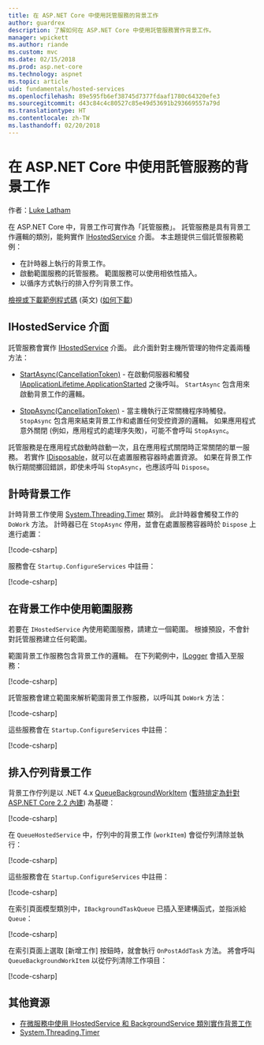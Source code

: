 ```yaml
---
title: 在 ASP.NET Core 中使用託管服務的背景工作
author: guardrex
description: 了解如何在 ASP.NET Core 中使用託管服務實作背景工作。
manager: wpickett
ms.author: riande
ms.custom: mvc
ms.date: 02/15/2018
ms.prod: asp.net-core
ms.technology: aspnet
ms.topic: article
uid: fundamentals/hosted-services
ms.openlocfilehash: 89e595fb6ef38745d7377fdaaf1780c64320efe3
ms.sourcegitcommit: d43c84c4c80527c85e49d53691b293669557a79d
ms.translationtype: HT
ms.contentlocale: zh-TW
ms.lasthandoff: 02/20/2018
---
```

# <a name="background-tasks-with-hosted-services-in-aspnet-core"></a>在 ASP.NET Core 中使用託管服務的背景工作

作者：[Luke Latham](https://github.com/guardrex)

在 ASP.NET Core 中，背景工作可實作為「託管服務」。 託管服務是具有背景工作邏輯的類別，能夠實作 [IHostedService](/dotnet/api/microsoft.extensions.hosting.ihostedservice) 介面。 本主題提供三個託管服務範例：

* 在計時器上執行的背景工作。
* 啟動範圍服務的託管服務。 範圍服務可以使用相依性插入。
* 以循序方式執行的排入佇列背景工作。

[檢視或下載範例程式碼](https://github.com/aspnet/Docs/tree/master/aspnetcore/fundamentals/hosted-services/samples/2.x) \(英文\) ([如何下載](xref:tutorials/index#how-to-download-a-sample))

## <a name="ihostedservice-interface"></a>IHostedService 介面

託管服務會實作 [IHostedService](/dotnet/api/microsoft.extensions.hosting.ihostedservice) 介面。 此介面針對主機所管理的物件定義兩種方法：

* [StartAsync(CancellationToken)](/dotnet/api/microsoft.extensions.hosting.ihostedservice.startasync) - 在啟動伺服器和觸發 [IApplicationLifetime.ApplicationStarted](/dotnet/api/microsoft.aspnetcore.hosting.iapplicationlifetime.applicationstarted) 之後呼叫。 `StartAsync` 包含用來啟動背景工作的邏輯。

* [StopAsync(CancellationToken)](/dotnet/api/microsoft.extensions.hosting.ihostedservice.stopasync) - 當主機執行正常關機程序時觸發。 `StopAsync` 包含用來結束背景工作和處置任何受控資源的邏輯。 如果應用程式意外關閉 (例如，應用程式的處理序失敗)，可能不會呼叫 `StopAsync`。

託管服務是在應用程式啟動時啟動一次，且在應用程式關閉時正常關閉的單一服務。 若實作 [IDisposable](/dotnet/api/system.idisposable)，就可以在處置服務容器時處置資源。 如果在背景工作執行期間擲回錯誤，即使未呼叫 `StopAsync`，也應該呼叫 `Dispose`。

## <a name="timed-background-tasks"></a>計時背景工作

計時背景工作使用 [System.Threading.Timer](/dotnet/api/system.threading.timer) 類別。 此計時器會觸發工作的 `DoWork` 方法。 計時器已在 `StopAsync` 停用，並會在處置服務容器時於 `Dispose` 上進行處置：

[!code-csharp[](hosted-services/samples/2.x/Services/TimedHostedService.cs?name=snippet1&highlight=15-16,30,37)]

服務會在 `Startup.ConfigureServices` 中註冊：

[!code-csharp[](hosted-services/samples/2.x/Startup.cs?name=snippet1)]

## <a name="consuming-a-scoped-service-in-a-background-task"></a>在背景工作中使用範圍服務

若要在 `IHostedService` 內使用範圍服務，請建立一個範圍。 根據預設，不會針對託管服務建立任何範圍。

範圍背景工作服務包含背景工作的邏輯。 在下列範例中，[ILogger](/dotnet/api/microsoft.extensions.logging.ilogger) 會插入至服務：

[!code-csharp[](hosted-services/samples/2.x/Services/ScopedProcessingService.cs?name=snippet1)]

託管服務會建立範圍來解析範圍背景工作服務，以呼叫其 `DoWork` 方法：

[!code-csharp[](hosted-services/samples/2.x/Services/ConsumeScopedServiceHostedService.cs?name=snippet1&highlight=29-36)]

這些服務會在 `Startup.ConfigureServices` 中註冊：

[!code-csharp[](hosted-services/samples/2.x/Startup.cs?name=snippet2)]

## <a name="queued-background-tasks"></a>排入佇列背景工作

背景工作佇列是以 .NET 4.x [QueueBackgroundWorkItem](/dotnet/api/system.web.hosting.hostingenvironment.queuebackgroundworkitem) ([暫時排定為針對 ASP.NET Core 2.2 內建](https://github.com/aspnet/Hosting/issues/1280)) 為基礎：

[!code-csharp[](hosted-services/samples/2.x/Services/BackgroundTaskQueue.cs?name=snippet1)]

在 `QueueHostedService` 中，佇列中的背景工作 (`workItem`) 會從佇列清除並執行：

[!code-csharp[](hosted-services/samples/2.x/Services/QueuedHostedService.cs?name=snippet1&highlight=30-31,35)]

這些服務會在 `Startup.ConfigureServices` 中註冊：

[!code-csharp[](hosted-services/samples/2.x/Startup.cs?name=snippet3)]

在索引頁面模型類別中，`IBackgroundTaskQueue` 已插入至建構函式，並指派給 `Queue`：

[!code-csharp[](hosted-services/samples/2.x/Pages/Index.cshtml.cs?name=snippet1)]

在索引頁面上選取 [新增工作] 按鈕時，就會執行 `OnPostAddTask` 方法。 將會呼叫 `QueueBackgroundWorkItem` 以從佇列清除工作項目：

[!code-csharp[](hosted-services/samples/2.x/Pages/Index.cshtml.cs?name=snippet2)]

## <a name="additional-resources"></a>其他資源

* [在微服務中使用 IHostedService 和 BackgroundService 類別實作背景工作](/dotnet/standard/microservices-architecture/multi-container-microservice-net-applications/background-tasks-with-ihostedservice)
* [System.Threading.Timer](/dotnet/api/system.threading.timer)

